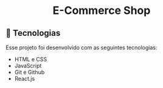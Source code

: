 <h1 align="center"> E-Commerce Shop </h1>

## 🚀 Tecnologias

Esse projeto foi desenvolvido com as seguintes tecnologias:

- HTML e CSS
- JavaScript
- Git e Github
- React.js
